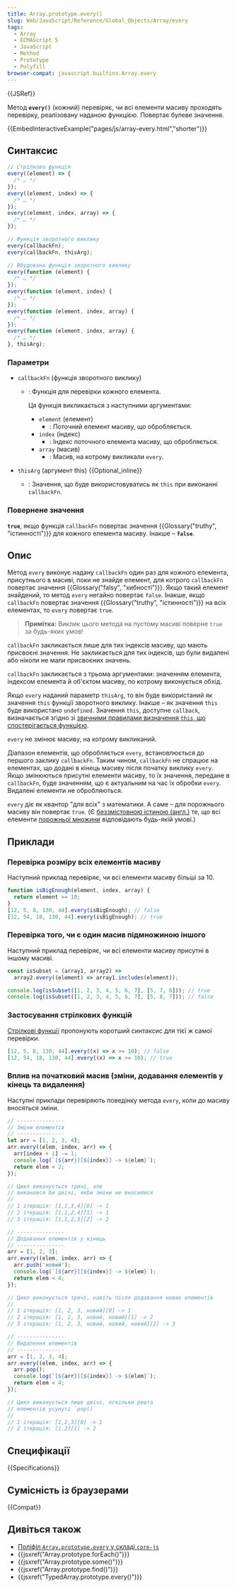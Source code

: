 ```yaml
---
title: Array.prototype.every()
slug: Web/JavaScript/Reference/Global_Objects/Array/every
tags:
  - Array
  - ECMAScript 5
  - JavaScript
  - Method
  - Prototype
  - Polyfill
browser-compat: javascript.builtins.Array.every
---
```


{{JSRef}}

Метод **`every()`** (кожний) перевіряє, чи всі елементи масиву проходять перевірку, реалізовану наданою функцією. Повертає булеве значення.

{{EmbedInteractiveExample("pages/js/array-every.html","shorter")}}

## Синтаксис

```js
// Стрілкова функція
every((element) => {
  /* … */
});
every((element, index) => {
  /* … */
});
every((element, index, array) => {
  /* … */
});

// Функція зворотного виклику
every(callbackFn);
every(callbackFn, thisArg);

// Вбудована функція зворотного виклику
every(function (element) {
  /* … */
});
every(function (element, index) {
  /* … */
});
every(function (element, index, array) {
  /* … */
});
every(function (element, index, array) {
  /* … */
}, thisArg);
```

### Параметри

- `callbackFn` (функція зворотного виклику)

  - : Функція для перевірки кожного елемента.

    Ця функція викликається з наступними аргументами:

    - `element` (елемент)
      - : Поточний елемент масиву, що обробляється.
    - `index` (індекс)
      - : Індекс поточного елемента масиву, що обробляється.
    - `array` (масив)
      - : Масив, на котрому викликали `every`.

- `thisArg` (аргумент this) {{Optional_inline}}
  - : Значення, що буде використовуватись як `this` при виконанні `callbackFn`.

### Повернене значення

**`true`**, якщо функція `callbackFn` повертає значення {{Glossary("truthy", "істинності")}} для кожного елемента масиву. Інакше – **`false`**.

## Опис

Метод `every` виконує надану `callbackFn` один раз для кожного елемента, присутнього в масиві, поки не знайде елемент, для котрого `callbackFn` повертає значення {{Glossary("falsy", "хибності")}}. Якщо такий елемент знайдений, то метод `every` негайно повертає `false`. Інакше, якщо `callbackFn` повертає значення {{Glossary("truthy", "істинності")}} на всіх елементах, то `every` повертає `true`.

> **Примітка:** Виклик цього метода на пустому масиві поверне `true` за будь-яких умов!

`callbackFn` закликається лише для тих індексів масиву, що мають присвоєні значення. Не закликається для тих індексів, що були видалені або ніколи не мали присвоєних значень.

`callbackFn` закликається з трьома аргументами: значенням елемента, індексом елемента й об'єктом масиву, по котрому виконується обхід.

Якщо `every` наданий параметр `thisArg`, то він буде використаний як значення `this` функції зворотного виклику. Інакше – як значення `this` буде використано `undefined`. Значення
`this`, доступне `callback`, визначається згідно зі
[звичними правилами визначення `this`, що спостерігається функцією](/uk/docs/Web/JavaScript/Reference/Operators/this).

`every` не змінює масиву, на котрому викликаний.

Діапазон елементів, що обробляється `every`, встановлюється до першого заклику `callbackFn`. Таким чином, `callbackFn` не спрацює на елементах, що додані в кінець масиву після початку виклику `every`. Якщо змінюються присутні елементи масиву, то їх значення, передане в `callbackFn`, буде значенням, що є актуальним на час їх обробки `every`. Видалені елементи не обробляються.

`every` діє як квантор "для всіх" з математики. А саме – для порожнього масиву він повертає `true`. (Є [беззмістовною істиною (англ.)](https://en.wikipedia.org/wiki/Vacuous_truth) те, що всі елементи [порожньої множини](https://uk.wikipedia.org/wiki/%D0%9F%D0%BE%D1%80%D0%BE%D0%B6%D0%BD%D1%8F_%D0%BC%D0%BD%D0%BE%D0%B6%D0%B8%D0%BD%D0%B0#%D0%92%D0%BB%D0%B0%D1%81%D1%82%D0%B8%D0%B2%D0%BE%D1%81%D1%82%D1%96) відповідають будь-якій умові.)

## Приклади

### Перевірка розміру всіх елементів масиву

Наступний приклад перевіряє, чи всі елементи масиву більші за 10.

```js
function isBigEnough(element, index, array) {
  return element >= 10;
}
[12, 5, 8, 130, 44].every(isBigEnough); // false
[12, 54, 18, 130, 44].every(isBigEnough); // true
```

### Перевірка того, чи є один масив підмножиною іншого

Наступний приклад перевіряє, чи всі елементи масиву присутні в іншому масиві.

```js
const isSubset = (array1, array2) =>
  array2.every((element) => array1.includes(element));

console.log(isSubset([1, 2, 3, 4, 5, 6, 7], [5, 7, 6])); // true
console.log(isSubset([1, 2, 3, 4, 5, 6, 7], [5, 8, 7])); // false
```

### Застосування стрілкових функцій

[Стрілкові функції](/uk/docs/Web/JavaScript/Reference/Functions/Arrow_functions) пропонують коротший синтаксис для тієї ж самої перевірки.

```js
[12, 5, 8, 130, 44].every((x) => x >= 10); // false
[12, 54, 18, 130, 44].every((x) => x >= 10); // true
```

### Вплив на початковий масив (зміни, додавання елементів у кінець та видалення)

Наступні приклади перевіряють поведінку метода `every`, коли до масиву вносяться зміни.

```js
// ---------------
// Зміни елементів
// ---------------
let arr = [1, 2, 3, 4];
arr.every((elem, index, arr) => {
  arr[index + 1] -= 1;
  console.log(`[${arr}][${index}] -> ${elem}`);
  return elem < 2;
});

// Цикл виконується тричі, але
// виконався би двічі, якби зміни не вносилися
//
// 1 ітерація: [1,1,3,4][0] -> 1
// 2 ітерація: [1,1,2,4][1] -> 1
// 3 ітерація: [1,1,2,3][2] -> 2

// ---------------
// Додавання елементів у кінець
// ---------------
arr = [1, 2, 3];
arr.every((elem, index, arr) => {
  arr.push('новий');
  console.log(`[${arr}][${index}] -> ${elem}`);
  return elem < 4;
});

// Цикл виконується тричі, навіть після додавання нових елементів
//
// 1 ітерація: [1, 2, 3, новий][0] -> 1
// 2 ітерація: [1, 2, 3, новий, новий][1] -> 2
// 3 ітерація: [1, 2, 3, новий, новий, новий][2] -> 3

// ---------------
// Видалення елементів
// ---------------
arr = [1, 2, 3, 4];
arr.every((elem, index, arr) => {
  arr.pop();
  console.log(`[${arr}][${index}] -> ${elem}`);
  return elem < 4;
});

// Цикл виконується лише двічі, оскільки решта
// елементів усунуті `pop()`
//
// 1 ітерація: [1,2,3][0] -> 1
// 2 ітерація: [1,2][1] -> 2
```

## Специфікації

{{Specifications}}

## Сумісність із браузерами

{{Compat}}

## Дивіться також

- [Поліфіл `Array.prototype.every` у складі `core-js`](https://github.com/zloirock/core-js#ecmascript-array)
- {{jsxref("Array.prototype.forEach()")}}
- {{jsxref("Array.prototype.some()")}}
- {{jsxref("Array.prototype.find()")}}
- {{jsxref("TypedArray.prototype.every()")}}
